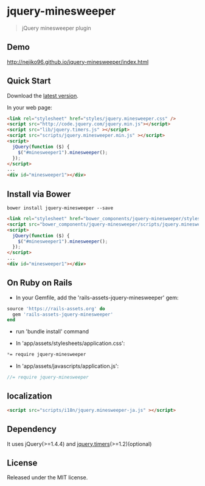 # jquery-minesweeper

> jQuery minesweeper plugin

## Demo
http://nejiko96.github.io/jquery-minesweeper/index.html

## Quick Start

Download the [latest version](https://github.com/nejiko96/jquery-minesweeper/archive/1.4.zip).

In your web page:

```html
<link rel="stylesheet" href="styles/jquery.minesweeper.css" />
<script src="http://code.jquery.com/jquery.min.js"></script>
<script src="lib/jquery.timers.js" ></script>
<script src="scripts/jquery.minesweeper.min.js" ></script>
<script>
  jQuery(function ($) {
    $("#minesweeper1").minesweeper();
  });
</script>
...
<div id="minesweeper1"></div>
```

## Install via Bower

```
bower install jquery-minesweeper --save
```

```html
<link rel="stylesheet" href="bower_components/jquery-minesweeper/styles/jquery.minesweeper.css">
<script src="bower_components/jquery-minesweeper/scripts/jquery.minesweeper.min.js"></script>
<script>
  jQuery(function ($) {
    $("#minesweeper1").minesweeper();
  });
</script>
...
<div id="minesweeper1"></div>
```

## On Ruby on Rails

* In your Gemfile, add the 'rails-assets-jquery-minesweeper' gem:

```ruby
source 'https://rails-assets.org' do
  gem 'rails-assets-jquery-minesweeper'
end
```

* run 'bundle install' command

* In 'app/assets/stylesheets/application.css':

```css
*= require jquery-minesweeper
```

* In 'app/assets/javascripts/application.js':

```js
//= require jquery-minesweeper
```

## localization

```html
<script src="scripts/i18n/jquery.minesweeper-ja.js" ></script>
```

## Dependency
It uses jQuery(>=1.4.4) and [jquery.timers](https://github.com/patryk/jquery.timers)(>=1.2)(optional)

## License

Released under the MIT license.
